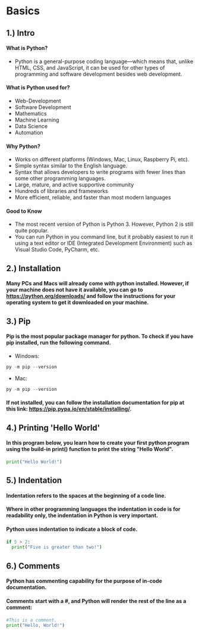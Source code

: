 # Basics

## 1.) Intro
#### What is Python?
* Python is a general-purpose coding language—which means that, unlike HTML, CSS, and JavaScript, it can be used for other types of programming and software development besides web development.

#### What is Python used for?
* Web-Development
* Software Development
* Mathematics
* Machine Learning
* Data Science
* Automation

#### Why Python?
* Works on different platforms (Windows, Mac, Linux, Raspberry Pi, etc).
* Simple syntax similar to the English language.
* Syntax that allows developers to write programs with fewer lines than some other programming languages.
* Large, mature, and active supportive community
* Hundreds of libraries and frameworks
* More efficient, reliable, and faster than most modern languages

#### Good to Know
* The most recent version of Python is Python 3. However, Python 2 is still quite popular.
* You can run Python in you command line, but it probably easiest to run it using a text editor or IDE (Integrated Development Environment) such as Visual Studio Code, PyCharm, etc.

## 2.) Installation
#### Many PCs and Macs will already come with python installed. However, if your machine does not have it available, you can go to https://python.org/downloads/ and follow the instructions for your operating system to get it downloaded on your machine.

## 3.) Pip
#### Pip is the most popular package manager for python. To check if you have pip installed, run the following command.
* Windows:
```python
py -m pip --version
```
* Mac:
```python
py -m pip --version
```

#### If not installed, you can follow the installation documentation for pip at this link: https://pip.pypa.io/en/stable/installing/. 

## 4.) Printing 'Hello World'
#### In this program below, you learn how to create your first python program using the build-in print() function to print the string "Hello World".
```python
print("Hello World!")
```

## 5.) Indentation
#### Indentation refers to the spaces at the beginning of a code line.

#### Where in other programming languages the indentation in code is for readability only, the indentation in Python is very important.

#### Python uses indentation to indicate a block of code.

```python
if 5 > 2:
  print("Five is greater than two!")
```

## 6.) Comments
#### Python has commenting capability for the purpose of in-code documentation.

#### Comments start with a #, and Python will render the rest of the line as a comment:

```python
#This is a comment.
print("Hello, World!")
```